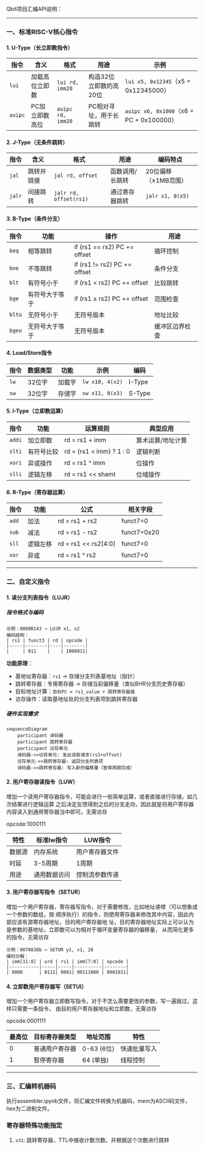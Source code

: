 

Qbit项目汇编API说明：

---
### **一、标准RISC-V核心指令**
#### 1. **U-Type（长立即数指令）**
| 指令 | 含义 | 格式 | 用途 | 示例 |
|------|------|------|------|------|
| `lui` | 加载高位立即数 | `lui rd, imm20` | 构造32位立即数的高20位 | `lui x5, 0x12345`（x5 = 0x12345000）|
| `auipc` | PC加立即数高位 | `auipc rd, imm20` | PC相对寻址，用于长跳转 | `auipc x6, 0x1000`（x6 = PC + 0x100000）|

#### 2. **J-Type（无条件跳转）**
| 指令 | 含义 | 格式 | 用途 | 编码特点 |
|------|------|------|------|------|
| `jal` | 跳转并链接 | `jal rd, offset` | 函数调用/长跳转 | 20位偏移（±1MB范围） |
| `jalr` | 间接跳转 | `jalr rd, offset(rs1)` | 通过寄存器跳转 | `jalr x1, 0(x5)` |

#### 3. **B-Type（条件分支）**
| 指令 | 功能 | 操作 | 用途 | 
|------|------|------|------|
| `beq`   | 相等跳转 | if (rs1 == rs2) PC += offset | 循环控制 |
| `bne`   | 不等跳转 | if (rs1 != rs2) PC += offset | 条件分支 |
| `blt`   | 有符号小于 | if (rs1 < rs2) PC += offset | 比较跳转 |
| `bge`   | 有符号大于等于 | if (rs1 ≥ rs2) PC += offset | 范围检查 |
| `bltu`  | 无符号小于 |  无符号版本   |  地址比较 |
| `bgeu`  | 无符号大于等于 | 无符号版本   | 缓冲区边界检查 |

#### 4. **Load/Store指令**
| 指令 | 数据类型 | 功能 | 示例 | 编码 |
|------|----------|------|------|------|
| `lw` | 32位字 | 加载字 | `lw x10, 4(x2)` | I-Type |
| `sw` | 32位字 | 存储字 | `sw x11, 8(x3)` | S-Type |

#### 5. **I-Type（立即数运算）**
| 指令 | 功能 | 运算规则 | 典型应用 |
|------|------|----------|----------|
| `addi`   | 加立即数 | rd = rs1 + imm | 算术运算/地址计算 |
| `slti`   | 有符号比较 | rd = (rs1 < imm) ? 1 : 0 | 逻辑判断 |
| `xori`   | 异或操作 | rd = rs1 ^ imm | 位操作 |
| `slli`   | 逻辑左移 | rd = rs1 << shamt | 位域操作 |

#### 6. **R-Type（寄存器运算）**
| 指令 | 功能 | 公式 | 相关字段 |
|------|------|------|----------|
| `add` | 加法 | rd = rs1 + rs2 | funct7=0 |
| `sub` | 减法 | rd = rs1 - rs2 | funct7=0x20 |
| `sll` | 逻辑左移 | rd = rs1 << rs2[4:0] | funct7=0 |
| `xor` | 异或 | rd = rs1 ^ rs2 | funct7=0 |

---

### **二、自定义指令**
#### 1. **读分支列表指令（LUJR）**
##### **指令格式与编码**
``` 
示例：0000B143 → LUJR x1, x2  
编码结构：
| rs1 | funct3 | rd | opcode |
|-----|--------|----|--------|
|     | 011    |    | 1000011|
```
**功能原理**：
  - 基地址寄存器：`rs1` → 存储分支列表基地址（指针）
  - 跳转寄存器：专用寄存器 → 存储当前偏移量（类似BHR分支历史寄存器）
  - 目标地址计算：`目标PC = rs1_value + 跳转寄存器值`
  - 访存操作：读取基地址处的分支列表项到跳转寄存器

##### **硬件实现需求**
```mermaid
sequenceDiagram
    participant 译码器
    participant 跳转寄存器
    participant 访存单元
    译码器->>访存单元: 发出读取请求(rs1+offset)
    访存单元->>跳转寄存器: 返回分支列表项
    译码器->>跳转寄存器: 写入新的偏移量（暂停周期完成）
```

#### 2. **用户寄存器读指令（LUW）**

增加⼀个读⽤户寄存器指令，可能会进⾏⼀些简单运算，或者直接进⾏存储，如⼏次结果进⾏逻辑运算
之后决定反馈得到之后的分⽀⾛向，因此就是将⽤户寄存器内容读⼊到通⽤寄存器当中即可。⽆需访存

opcode:1000111

| 特性 | 标准lw指令 | LUW指令 |
|------|------------|---------|
| 数据源 | 内存系统 | 用户寄存器文件 |
| 时延 | 3-5周期 | 1周期 |
| 用途 | 通用数据访问 | 控制流参数传递 |

#### 3. **用户寄存器写指令（SETUR）**

增加⼀个⽤户寄存器，寄存器写指令，对于需要修改，⽐如地址递增（可以想象成⼀个参数的数组，按
顺序执⾏）的指令，则使⽤寄存器来修改其中内容，因此内部应该有源寄存器地址，⽬的⽤户寄存器地
址，⽬的寄存器地址实际上可以认为是参数的基地址，⽴即数可以为相对于循环变量寄存器的偏移量，
从⽽简化更多的指令，⽆需访存

```
示例：0070838b → SETUR y1, x1, 20  
编码分解：
| imm[11:8] | urd | rs1 | imm[7:0] | opcode |
|-----------|-----|-----|----------|--------|
| 0000      | 0111| 0001| 00111000 | 0001011|
```

#### 4. **立即数用户寄存器写（SETUI）**

增加⼀个⽤户寄存器⽴即数写指令，对于不怎么需要更改的参数，写⼀遍就过，这样只需要⼀条指令，
由⽬的⽤户寄存器地址和⽴即数，⽆需访存

opcode:0001111

| 最高位 | 目标寄存器类型 | 地址范围 | 特性 |
|--------|----------------|----------|------|
| 0 | 普通用户寄存器 | 0-63 (6位) | 快速批量写入 |
| 1 | 暂停寄存器     | 64 (单独) | 线程控制 |

---

### **三、汇编转机器码**

执行assembler.ipynb文件，将汇编文件转换为机器码，mem为ASCII码文件，hex为二进制文件。

### 寄存器特殊功能指定

1. `x31`: 跳转寄存器，TTL中接收计数次数，并根据这个次数进行跳转